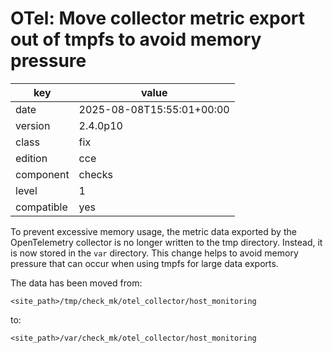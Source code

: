 [//]: # (werk v2)
# OTel: Move collector metric export out of tmpfs to avoid memory pressure

key        | value
---------- | ---
date       | 2025-08-08T15:55:01+00:00
version    | 2.4.0p10
class      | fix
edition    | cce
component  | checks
level      | 1
compatible | yes

To prevent excessive memory usage, the metric data exported by the OpenTelemetry collector is no longer written to the tmp directory.
Instead, it is now stored in the `var` directory.
This change helps to avoid memory pressure that can occur when using tmpfs for large data exports.

The data has been moved from:
```plaintext
<site_path>/tmp/check_mk/otel_collector/host_monitoring
```
to:

```plaintext
<site_path>/var/check_mk/otel_collector/host_monitoring
```

